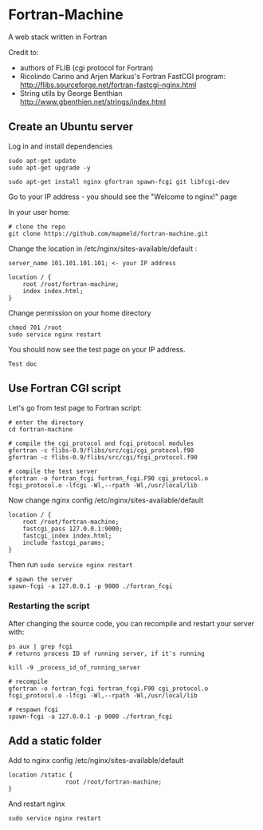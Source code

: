# Fortran-Machine

A web stack written in Fortran

Credit to:

- authors of FLIB (cgi protocol for Fortran)
- Ricolindo Carino and Arjen Markus's Fortran FastCGI program:  http://flibs.sourceforge.net/fortran-fastcgi-nginx.html
- String utils by George Benthian http://www.gbenthien.net/strings/index.html


## Create an Ubuntu server

Log in and install dependencies

```
sudo apt-get update
sudo apt-get upgrade -y

sudo apt-get install nginx gfortran spawn-fcgi git libfcgi-dev
```

Go to your IP address - you should see the "Welcome to nginx!" page

In your user home:

```
# clone the repo
git clone https://github.com/mapmeld/fortran-machine.git
```

Change the location in /etc/nginx/sites-available/default :

```
server_name 101.101.101.101; <- your IP address

location / {
	root /root/fortran-machine;
	index index.html;
}
```

Change permission on your home directory

```
chmod 701 /root
sudo service nginx restart
```

You should now see the test page on your IP address.

```
Test doc
```

## Use Fortran CGI script

Let's go from test page to Fortran script:

```
# enter the directory
cd fortran-machine

# compile the cgi_protocol and fcgi_protocol modules
gfortran -c flibs-0.9/flibs/src/cgi/cgi_protocol.f90
gfortran -c flibs-0.9/flibs/src/cgi/fcgi_protocol.f90

# compile the test server
gfortran -o fortran_fcgi fortran_fcgi.F90 cgi_protocol.o fcgi_protocol.o -lfcgi -Wl,--rpath -Wl,/usr/local/lib
```

Now change nginx config /etc/nginx/sites-available/default

```
location / {
	root /root/fortran-machine;
	fastcgi_pass 127.0.0.1:9000;
	fastcgi_index index.html;
	include fastcgi_params;
}
```

Then run ```sudo service nginx restart```

```
# spawn the server
spawn-fcgi -a 127.0.0.1 -p 9000 ./fortran_fcgi
```

### Restarting the script

After changing the source code, you can recompile and restart your server with:

```
ps aux | grep fcgi
# returns process ID of running server, if it's running

kill -9 _process_id_of_running_server

# recompile
gfortran -o fortran_fcgi fortran_fcgi.F90 cgi_protocol.o fcgi_protocol.o -lfcgi -Wl,--rpath -Wl,/usr/local/lib

# respawn fcgi
spawn-fcgi -a 127.0.0.1 -p 9000 ./fortran_fcgi
```

## Add a static folder

Add to nginx config /etc/nginx/sites-available/default

```
location /static {
				root /root/fortran-machine;
}
```

And restart nginx

```sudo service nginx restart```
